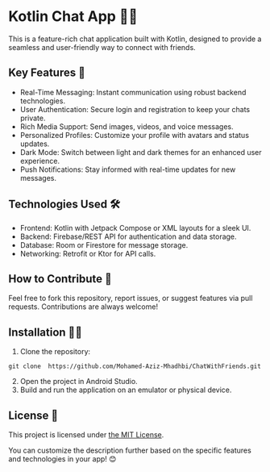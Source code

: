
# Kotlin Chat App 📱💬
This is a feature-rich chat application built with Kotlin, designed to provide a seamless and user-friendly way to connect with friends.

## Key Features 🚀
- Real-Time Messaging: Instant communication using robust backend technologies.
- User Authentication: Secure login and registration to keep your chats private.
- Rich Media Support: Send images, videos, and voice messages.
- Personalized Profiles: Customize your profile with avatars and status updates.
- Dark Mode: Switch between light and dark themes for an enhanced user experience.
- Push Notifications: Stay informed with real-time updates for new messages.
## Technologies Used 🛠️
- Frontend: Kotlin with Jetpack Compose or XML layouts for a sleek UI.
- Backend: Firebase/REST API for authentication and data storage.
- Database: Room or Firestore for message storage.
- Networking: Retrofit or Ktor for API calls.
## How to Contribute 🤝
Feel free to fork this repository, report issues, or suggest features via pull requests. Contributions are always welcome!

## Installation 🧑‍💻
1. Clone the repository:
```
git clone  https://github.com/Mohamed-Aziz-Mhadhbi/ChatWithFriends.git 
```
2. Open the project in Android Studio.
3. Build and run the application on an emulator or physical device.
## License 📜
This project is licensed under [the MIT License]("https://github.com/Mohamed-Aziz-Mhadhbi/ChatWithFriends/blob/main/LICENSE").

You can customize the description further based on the specific features and technologies in your app! 😊
